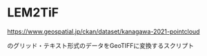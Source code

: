 # LEM2TiF

https://www.geospatial.jp/ckan/dataset/kanagawa-2021-pointcloud

のグリッド・テキスト形式のデータをGeoTIFFに変換するスクリプト
